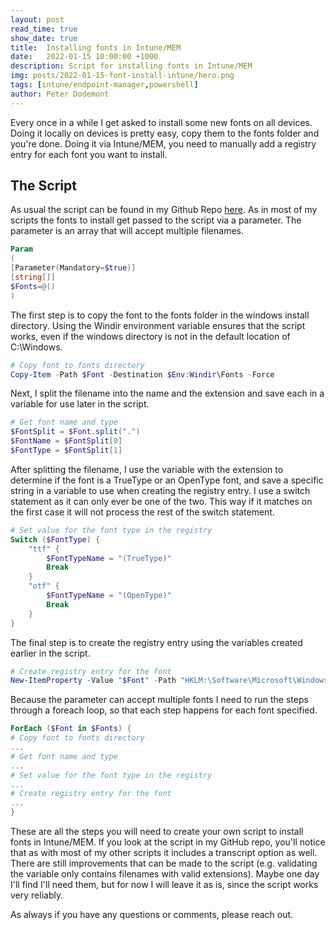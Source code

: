 ```yaml
---
layout: post
read_time: true
show_date: true
title:  Installing fonts in Intune/MEM
date:   2022-01-15 10:00:00 +1000
description: Script for installing fonts in Intune/MEM
img: posts/2022-01-15-font-install-intune/hero.png
tags: [intune/endpoint-manager,powershell]
author: Peter Dodemont
---
```

Every once in a while I get asked to install some new fonts on all devices. Doing it locally on devices is pretty easy, copy them to the fonts folder and you're done. Doing it via Intune/MEM, you need to manually add a registry entry for each font you want to install.

## The Script
As usual the script can be found in my Github Repo [here](https://github.com/PeterDodemont/Scripts/tree/main/Install-Scripts).
As in most of my scripts the fonts to install get passed to the script via a parameter. The parameter is an array that will accept multiple filenames.
```powershell
Param
(
[Parameter(Mandatory=$true)]
[string[]]
$Fonts=@()
)
```

The first step is to copy the font to the fonts folder in the windows install directory. Using the Windir environment variable ensures that the script works, even if the windows directory is not in the default location of C:\Windows.
```powershell
# Copy font to fonts directory
Copy-Item -Path $Font -Destination $Env:Windir\Fonts -Force
```

Next, I split the filename into the name and the extension and save each in a variable for use later in the script.
```powershell
# Get font name and type
$FontSplit = $Font.split(".")
$FontName = $FontSplit[0]
$FontType = $FontSplit[1]
```

After splitting the filename, I use the variable with the extension to determine if the font is a TrueType or an OpenType font, and save a specific string in a variable to use when creating the registry entry. I use a switch statement as it can only ever be one of the two. This way if it matches on the first case it will not process the rest of the switch statement.
```powershell
# Set value for the font type in the registry
Switch ($FontType) {
    "ttf" {
        $FontTypeName = "(TrueType)"
        Break
    }
    "otf" {
        $FontTypeName = "(OpenType)"
        Break
    }
}
```

The final step is to create the registry entry using the variables created earlier in the script.
```powershell
# Create registry entry for the font
New-ItemProperty -Value "$Font" -Path "HKLM:\Software\Microsoft\Windows NT\CurrentVersion\Fonts" -PropertyType string -Name "$FontName $FontTypeName" -Force > $null
```

Because the parameter can accept multiple fonts I need to run the steps through a foreach loop, so that each step happens for each font specified.
```powershell
ForEach ($Font in $Fonts) {
# Copy font to fonts directory
...
# Get font name and type
...
# Set value for the font type in the registry
...
# Create registry entry for the font
...
}
```

These are all the steps you will need to create your own script to install fonts in Intune/MEM. If you look at the script in my GitHub repo, you'll notice that as with most of my other scripts it includes a transcript option as well.
There are still improvements that can be made to the script (e.g. validating the variable only contains filenames with valid extensions). Maybe one day I'll find I'll need them, but for now I will leave it as is, since the script works very reliably.

As always if you have any questions or comments, please reach out.